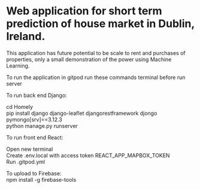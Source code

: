 # Web application for short term prediction of house market in Dublin, Ireland.
This application has future potential to be scale to rent and purchases of properties, only a small demonstration of the power using Machine Learning. <br>

To run the application in gitpod run these commands terminal before run server <br>

To run back end Django: <br>

cd Homely<br>
pip install django django-leaflet djangorestframework djongo pymongo[srv]==3.12.3 <br>
python manage.py runserver<br>

To run front end React: <br>

Open new terminal <br>
Create .env.local with access token REACT_APP_MAPBOX_TOKEN<br>
Run .gitpod.yml<br>

To upload to Firebase: <br>
npm install -g firebase-tools <br>

